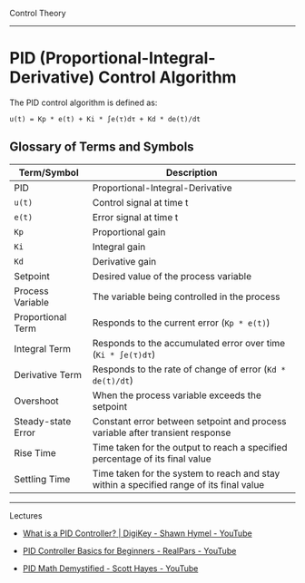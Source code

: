 Control Theory

- - - -

# PID (Proportional-Integral-Derivative) Control Algorithm

The PID control algorithm is defined as:

```
u(t) = Kp * e(t) + Ki * ∫e(τ)dτ + Kd * de(t)/dt
```

## Glossary of Terms and Symbols

| Term/Symbol | Description |
|-------------|-------------|
| PID | Proportional-Integral-Derivative |
| `u(t)` | Control signal at time t |
| `e(t)` | Error signal at time t |
| `Kp` | Proportional gain |
| `Ki` | Integral gain |
| `Kd` | Derivative gain |
| Setpoint | Desired value of the process variable |
| Process Variable | The variable being controlled in the process |
| Proportional Term | Responds to the current error (`Kp * e(t)`) |
| Integral Term | Responds to the accumulated error over time (`Ki * ∫e(τ)dτ`) |
| Derivative Term | Responds to the rate of change of error (`Kd * de(t)/dt`) |
| Overshoot | When the process variable exceeds the setpoint |
| Steady-state Error | Constant error between setpoint and process variable after transient response |
| Rise Time | Time taken for the output to reach a specified percentage of its final value |
| Settling Time | Time taken for the system to reach and stay within a specified range of its final value |

- - - -
Lectures

* [What is a PID Controller? | DigiKey - Shawn Hymel - YouTube](https://youtu.be/tFVAaUcOm4I?si=Z2U_stCSXwVZDC8v)

* [PID Controller Basics for Beginners - RealPars - YouTube](https://youtube.com/playlist?list=PLln3BHg93SQ_Ejn6godXbxromegXSMYOl&si=V3rPZRMiMtk2jlkb)

* [PID Math Demystified - Scott Hayes - YouTube](https://youtu.be/JEpWlTl95Tw?si=-HeIVarZ4614TvjI)

